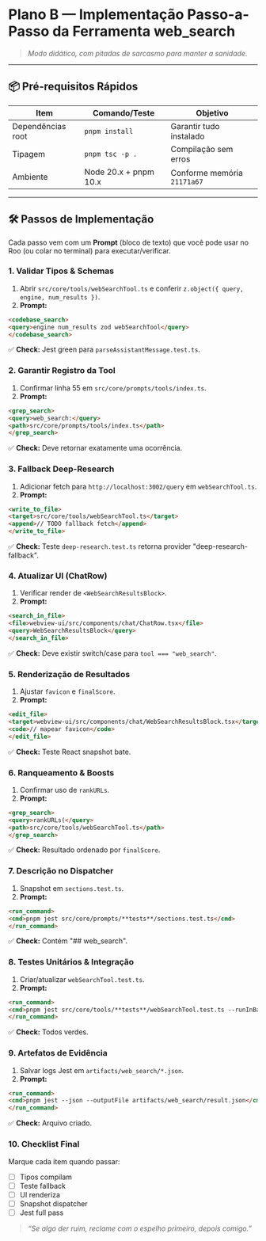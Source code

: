 # Plano B — Implementação Passo-a-Passo da Ferramenta **web_search**

> _Modo didático, com pitadas de sarcasmo para manter a sanidade._

---

## 📦 Pré-requisitos Rápidos

| Item              | Comando/Teste         | Objetivo                    |
| ----------------- | --------------------- | --------------------------- |
| Dependências root | `pnpm install`        | Garantir tudo instalado     |
| Tipagem           | `pnpm tsc -p .`       | Compilação sem erros        |
| Ambiente          | Node 20.x + pnpm 10.x | Conforme memória `21171a67` |

---

## 🛠️ Passos de Implementação

Cada passo vem com um **Prompt** (bloco de texto) que você pode usar no Roo (ou colar no terminal) para executar/verificar.

### 1. Validar Tipos & Schemas

1. Abrir `src/core/tools/webSearchTool.ts` e conferir `z.object({ query, engine, num_results })`.
2. **Prompt:**

```md
<codebase_search>
<query>engine num_results zod webSearchTool</query>
</codebase_search>
```

✅ **Check:** Jest green para `parseAssistantMessage.test.ts`.

### 2. Garantir Registro da Tool

1. Confirmar linha 55 em `src/core/prompts/tools/index.ts`.
2. **Prompt:**

```md
<grep_search>
<query>web_search:</query>
<path>src/core/prompts/tools/index.ts</path>
</grep_search>
```

✅ **Check:** Deve retornar exatamente uma ocorrência.

### 3. Fallback Deep-Research

1. Adicionar fetch para `http://localhost:3002/query` em `webSearchTool.ts`.
2. **Prompt:**

```md
<write_to_file>
<target>src/core/tools/webSearchTool.ts</target>
<append>// TODO fallback fetch</append>
</write_to_file>
```

✅ **Check:** Teste `deep-research.test.ts` retorna provider "deep-research-fallback".

### 4. Atualizar UI (ChatRow)

1. Verificar render de `<WebSearchResultsBlock>`.
2. **Prompt:**

```md
<search_in_file>
<file>webview-ui/src/components/chat/ChatRow.tsx</file>
<query>WebSearchResultsBlock</query>
</search_in_file>
```

✅ **Check:** Deve existir switch/case para `tool === "web_search"`.

### 5. Renderização de Resultados

1. Ajustar `favicon` e `finalScore`.
2. **Prompt:**

```md
<edit_file>
<target>webview-ui/src/components/chat/WebSearchResultsBlock.tsx</target>
<code>// mapear favicon</code>
</edit_file>
```

✅ **Check:** Teste React snapshot bate.

### 6. Ranqueamento & Boosts

1. Confirmar uso de `rankURLs`.
2. **Prompt:**

```md
<grep_search>
<query>rankURLs(</query>
<path>src/core/tools/webSearchTool.ts</path>
</grep_search>
```

✅ **Check:** Resultado ordenado por `finalScore`.

### 7. Descrição no Dispatcher

1. Snapshot em `sections.test.ts`.
2. **Prompt:**

```md
<run_command>
<cmd>pnpm jest src/core/prompts/**tests**/sections.test.ts</cmd>
</run_command>
```

✅ **Check:** Contém "## web_search".

### 8. Testes Unitários & Integração

1. Criar/atualizar `webSearchTool.test.ts`.
2. **Prompt:**

```md
<run_command>
<cmd>pnpm jest src/core/tools/**tests**/webSearchTool.test.ts --runInBand</cmd>
</run_command>
```

✅ **Check:** Todos verdes.

### 9. Artefatos de Evidência

1. Salvar logs Jest em `artifacts/web_search/*.json`.
2. **Prompt:**

```md
<run_command>
<cmd>pnpm jest --json --outputFile artifacts/web_search/result.json</cmd>
</run_command>
```

✅ **Check:** Arquivo criado.

### 10. Checklist Final

Marque cada item quando passar:

- [ ] Tipos compilam
- [ ] Teste fallback
- [ ] UI renderiza
- [ ] Snapshot dispatcher
- [ ] Jest full pass

> _“Se algo der ruim, reclame com o espelho primeiro, depois comigo.”_
